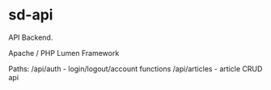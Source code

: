 # sd-api
API Backend.

Apache / PHP Lumen Framework

Paths:
/api/auth - login/logout/account functions
/api/articles - article CRUD api